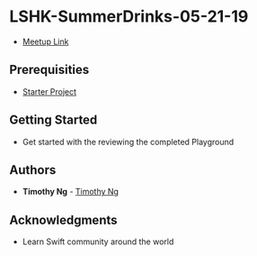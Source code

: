 # LSHK-SummerDrinks-05-21-19

* [Meetup Link](https://www.meetup.com/Learn-Swift-HK/events/260189158/)

## Prerequisities 
- [Starter Project](https://github.com/ncytimothy/LSHK_05_21_2019_SummerDrinksStarter)

## Getting Started

- Get started with the reviewing the completed Playground

## Authors

* **Timothy Ng** - [Timothy Ng](https://github.com/ncytimothy)


## Acknowledgments

* Learn Swift community around the world




